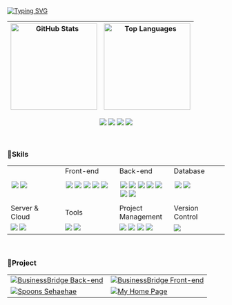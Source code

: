 <!-- 타이핑 액션 -->
<a href="https://git.io/typing-svg">
  <img src="https://readme-typing-svg.demolab.com?font=Pixelify+Sans&pause=1000&color=000000&width=435&lines=Welcome!+seulgi's+GitHub+%3A)" alt="Typing SVG" />
</a>

  <!-- 깃허브 스탯과 언어 사용량 -->
| <img src="https://github-readme-stats.vercel.app/api?username=asoong2&show_icons=true&title_color=4C77FF&icon_color=4C77FF" alt="GitHub Stats" style="height: 200px;" /> | <img src="https://github-readme-stats.vercel.app/api/top-langs/?username=asoong2&layout=compact&title_color=4C77FF" alt="Top Languages" style="height: 200px;" /> |
|:--:|:--:|

<!-- 컨택 정보 -->
<p align="center">
  <a href="https://hits.seeyoufarm.com">
    <img src="https://hits.seeyoufarm.com/api/count/incr/badge.svg?url=https%3A%2F%2Fgithub.com%2Fasoong2&count_bg=%23D5E3FF&title_bg=%234C77FF&icon=github.svg&icon_color=%23FFFFFF&title=hits&edge_flat=false" /></a>
  <a href="https://asoong.tistory.com" target="_blank">
    <img src="https://img.shields.io/badge/Blog-4C77FF?style=flat&logo=tistory&logoColor=white" /></a>
  <a href="https://www.instagram.com/_asoong">
    <img src="https://img.shields.io/badge/Instagram-4C77FF?style=flat&logo=instagram&logoColor=white" /></a>
  <a href="mailto:yang950454@gmail.com">
    <img src="https://img.shields.io/badge/yang950454@gmail.com-4C77FF?style=flat&logo=gmail&logoColor=white" /></a>
</p>

&nbsp;
<!-- 스킬 -->
### **👾Skils**
<table style="width: 100%; border-spacing: 15px;">
   <tr>
     <td><Language</td>
     <td>Front-end</td>
     <td>Back-end</td>
     <td>Database</td>
   </tr>
  <tr>
    <td style="width: 25%; vertical-align: top; padding:10px;">
      <img src="https://img.shields.io/badge/Java-007396?style=flat&logo=Java&logoColor=white">
      <img src="https://img.shields.io/badge/javascript-F7DF1E?style=flat&logo=javascript&logoColor=white"/>
    </td>
      <td style="width: 25%; vertical-align: top; padding:10px;">
      <img src="https://img.shields.io/badge/html5-E34F26?style=flat&logo=html5&logoColor=white">
      <img src="https://img.shields.io/badge/css-1572B6?style=flat&logo=css3&logoColor=white"> 
      <img src="https://img.shields.io/badge/jquery-0769AD?style=flat&logo=jquery&logoColor=white"/>
      <img src="https://img.shields.io/badge/react-61DAFB?style=flat&logo=react&logoColor=white">
      <img src="https://img.shields.io/badge/Redux-764ABC?style=flat&logo=Redux&logoColor=white">
    </td>
      <td style="width: 25%; vertical-align: top; padding:10px;">
      <img src="https://img.shields.io/badge/spring-6DB33F?style=flat&logo=spring&logoColor=white"/>
      <img src="https://img.shields.io/badge/Spring Boot-6DB33F?style=flat&logo=spring boot&logoColor=white"> 
      <img src="https://img.shields.io/badge/Spring Security-6DB33F?style=flat&logo=springsecurity&logoColor=white"> 
      <img src="https://img.shields.io/badge/Spring Data JPA-6DB33F?style=flat">
      <img src="https://img.shields.io/badge/MyBatis-FF0000?style=flat">
      <img src="https://img.shields.io/badge/Rest API-009688?style=flat">
      <img src="https://img.shields.io/badge/gradle-02303A?style=flat&logo=gradle&logoColor=white">
    </td>
      <td style="width: 25%; vertical-align: top; padding:10px;">
      <img src="https://img.shields.io/badge/oracle-F80000?style=flat&logo=oracle&logoColor=white"> 
      <img src="https://img.shields.io/badge/mysql-4479A1?style=flat&logo=mysql&logoColor=white">
    </td>
  </tr>
     <tr>
     <td>Server & Cloud</td>
     <td>Tools</td>
     <td>Project Management</td>
     <td>Version Control</td>
   </tr>
  <tr>
    <td>
      <img src="https://img.shields.io/badge/apache tomcat-F8DC75?style=flat&logo=apachetomcat&logoColor=black">
      <img src="https://img.shields.io/badge/Amazon AWS-232F3E?style=flat&logo=amazon aws&logoColor=white">
    </td>
    <td>
      <img src="https://img.shields.io/badge/intellijidea-000000?style=flat&logo=intellijidea&logoColor=white">
      <img src="https://img.shields.io/badge/visualstudiocode-007ACC?style=flat&logo=visualstudiocode&logoColor=white"/>
    </td>
    <td>
      <img src="https://img.shields.io/badge/slack-4A154B?style=flat&logo=slack&logoColor=white"> 
      <img src="https://img.shields.io/badge/notion-000000?style=flat&logo=notion&logoColor=white"/>
      <img src="https://img.shields.io/badge/figma-F24E1E?style=flat&logo=figma&logoColor=white">
      <img src="https://img.shields.io/badge/discord-5865F2?style=flat&logo=discord&logoColor=white">
    </td>
        <td>
      <img src="https://img.shields.io/badge/github-181717?style=flat&logo=github&logoColor=white"> 
    </td>
  </tr>
</table>

&nbsp;
<!-- 프로젝트 -->
### **👾Project**
<table style="width: 100%; border-spacing: 15px;">
    <tr>
        <td style="width: 50%; vertical-align: top;">
      <a href="https://github.com/Business-Bridge/businessbridge-back-end">
        <img src="https://github-readme-stats.vercel.app/api/pin/?username=Business-Bridge&repo=businessbridge-back-end" alt="BusinessBridge Back-end">
      </a>
    </td>
    <td style="width: 50%; vertical-align: top;">
      <a href="https://github.com/Business-Bridge/businessbridge-front-end">
        <img src="https://github-readme-stats.vercel.app/api/pin/?username=Business-Bridge&repo=businessbridge-front-end" alt="BusinessBridge Front-end">
      </a>
    </td>
  </tr>
  <tr>
    <td style="width: 50%; vertical-align: top;">
      <a href="https://github.com/spoons-01/spoons-sehaehae">
        <img src="https://github-readme-stats.vercel.app/api/pin/?username=spoons-01&repo=spoons-sehaehae" alt="Spoons Sehaehae">
      </a>
    </td>
        <td style="width: 50%; vertical-align: top;">  
      <a href="https://github.com/asoong2/-myHomePage">
        <img src="https://github-readme-stats.vercel.app/api/pin/?username=asoong2&repo=-myHomePage" alt="My Home Page">
      </a>
    </td>
  </tr>

</table>
